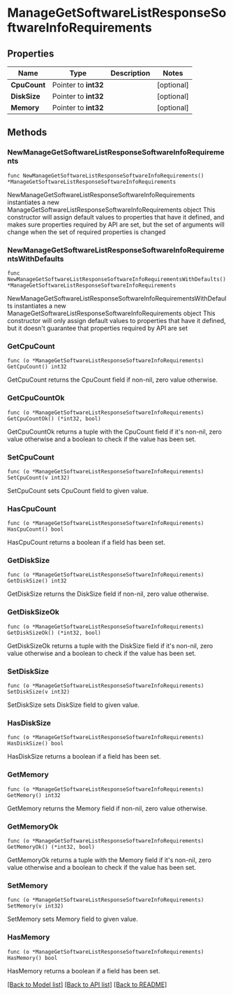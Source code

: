 # ManageGetSoftwareListResponseSoftwareInfoRequirements

## Properties

Name | Type | Description | Notes
------------ | ------------- | ------------- | -------------
**CpuCount** | Pointer to **int32** |  | [optional] 
**DiskSize** | Pointer to **int32** |  | [optional] 
**Memory** | Pointer to **int32** |  | [optional] 

## Methods

### NewManageGetSoftwareListResponseSoftwareInfoRequirements

`func NewManageGetSoftwareListResponseSoftwareInfoRequirements() *ManageGetSoftwareListResponseSoftwareInfoRequirements`

NewManageGetSoftwareListResponseSoftwareInfoRequirements instantiates a new ManageGetSoftwareListResponseSoftwareInfoRequirements object
This constructor will assign default values to properties that have it defined,
and makes sure properties required by API are set, but the set of arguments
will change when the set of required properties is changed

### NewManageGetSoftwareListResponseSoftwareInfoRequirementsWithDefaults

`func NewManageGetSoftwareListResponseSoftwareInfoRequirementsWithDefaults() *ManageGetSoftwareListResponseSoftwareInfoRequirements`

NewManageGetSoftwareListResponseSoftwareInfoRequirementsWithDefaults instantiates a new ManageGetSoftwareListResponseSoftwareInfoRequirements object
This constructor will only assign default values to properties that have it defined,
but it doesn't guarantee that properties required by API are set

### GetCpuCount

`func (o *ManageGetSoftwareListResponseSoftwareInfoRequirements) GetCpuCount() int32`

GetCpuCount returns the CpuCount field if non-nil, zero value otherwise.

### GetCpuCountOk

`func (o *ManageGetSoftwareListResponseSoftwareInfoRequirements) GetCpuCountOk() (*int32, bool)`

GetCpuCountOk returns a tuple with the CpuCount field if it's non-nil, zero value otherwise
and a boolean to check if the value has been set.

### SetCpuCount

`func (o *ManageGetSoftwareListResponseSoftwareInfoRequirements) SetCpuCount(v int32)`

SetCpuCount sets CpuCount field to given value.

### HasCpuCount

`func (o *ManageGetSoftwareListResponseSoftwareInfoRequirements) HasCpuCount() bool`

HasCpuCount returns a boolean if a field has been set.

### GetDiskSize

`func (o *ManageGetSoftwareListResponseSoftwareInfoRequirements) GetDiskSize() int32`

GetDiskSize returns the DiskSize field if non-nil, zero value otherwise.

### GetDiskSizeOk

`func (o *ManageGetSoftwareListResponseSoftwareInfoRequirements) GetDiskSizeOk() (*int32, bool)`

GetDiskSizeOk returns a tuple with the DiskSize field if it's non-nil, zero value otherwise
and a boolean to check if the value has been set.

### SetDiskSize

`func (o *ManageGetSoftwareListResponseSoftwareInfoRequirements) SetDiskSize(v int32)`

SetDiskSize sets DiskSize field to given value.

### HasDiskSize

`func (o *ManageGetSoftwareListResponseSoftwareInfoRequirements) HasDiskSize() bool`

HasDiskSize returns a boolean if a field has been set.

### GetMemory

`func (o *ManageGetSoftwareListResponseSoftwareInfoRequirements) GetMemory() int32`

GetMemory returns the Memory field if non-nil, zero value otherwise.

### GetMemoryOk

`func (o *ManageGetSoftwareListResponseSoftwareInfoRequirements) GetMemoryOk() (*int32, bool)`

GetMemoryOk returns a tuple with the Memory field if it's non-nil, zero value otherwise
and a boolean to check if the value has been set.

### SetMemory

`func (o *ManageGetSoftwareListResponseSoftwareInfoRequirements) SetMemory(v int32)`

SetMemory sets Memory field to given value.

### HasMemory

`func (o *ManageGetSoftwareListResponseSoftwareInfoRequirements) HasMemory() bool`

HasMemory returns a boolean if a field has been set.


[[Back to Model list]](../README.md#documentation-for-models) [[Back to API list]](../README.md#documentation-for-api-endpoints) [[Back to README]](../README.md)


